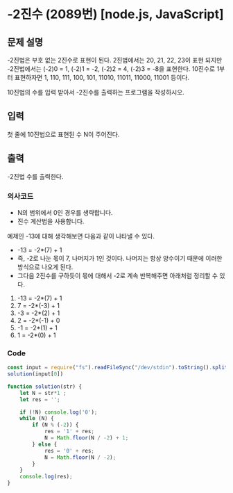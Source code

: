 # -2진수 (2089번) [node.js, JavaScript] 

## 문제 설명
-2진법은 부호 없는 2진수로 표현이 된다. 2진법에서는 20, 21, 22, 23이 표현 되지만 -2진법에서는 (-2)0 = 1, (-2)1 = -2, (-2)2 = 4, (-2)3 = -8을 표현한다. 10진수로 1부터 표현하자면 1, 110, 111, 100, 101, 11010, 11011, 11000, 11001 등이다.

10진법의 수를 입력 받아서 -2진수를 출력하는 프로그램을 작성하시오.

## 입력
첫 줄에 10진법으로 표현된 수 N이 주어진다.

## 출력
-2진법 수를 출력한다.
### 의사코드 
- N의 범위에서 0인 경우를 생략합니다.
- 진수 계산법을 사용합니다.

예제인 -13에 대해 생각해보면 다음과 같이 나타낼 수 있다.
- -13 = -2*(7) + 1
- 즉, -2로 나눈 몫이 7, 나머지가 1인 것이다. 나머지는 항상 양수이기 때문에 이러한 방식으로 나오게 된다. 
- 그다음 2진수를 구하듯이 몫에 대해서 -2로 계속 반복해주면 아래처럼 정리할 수 있다.

1. -13 = -2*(7) + 1
2. 7  = -2*(-3) + 1
3. -3  = -2*(2) + 1
4. 2  = -2*(-1) + 0
5. -1  = -2*(1) + 1
6. 1  = -2*(0) + 1

### Code
```js
const input = require("fs").readFileSync("/dev/stdin").toString().split("\n"); 
solution(input[0])

function solution(str) {
    let N = str*1 ;
    let res = '';

    if (!N) console.log('0');
    while (N) {
        if (N % (-2)) {
            res = '1' + res;
            N = Math.floor(N / -2) + 1;
        } else {
            res = '0' + res;
            N = Math.floor(N / -2);
        }
    }
    console.log(res);
}
```
